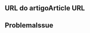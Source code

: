 <!---
Welcome to the Office Add-ins documentation repository.

To report an issue with the Office-Add-ins documentation, please provide the article URL and describe the issue below. Alternatively, if you want to submit a pull request with your recommended documentation changes, we will review your contributions and update our documentation accordingly.

If your issue is not related to the Office Add-ins documentation, please post it to one of the following channels instead:

- To ask a question about using the Office.js API, post your question to Stack Overflow and tag it with the "office-js" tag (http://stackoverflow.com/questions/tagged/office-js).

- To report an issue with the Office.js API or platform, create the issue in the OfficeDev/office-js repository (https://github.com/OfficeDev/office-js), which members of the product team monitor for customer-reported issues.

- To submit a feature request for the Office.js API or platform, post your idea to our User Voice page (https://officespdev.uservoice.com/), or if the feature request already exists there, add your vote for it.
-->

<!--- Provide a general summary of the documentation issue in the Title above -->

## <a name="article-url"></a><span data-ttu-id="322cb-101">URL do artigo</span><span class="sxs-lookup"><span data-stu-id="322cb-101">Article URL</span></span>
<!-- Provide the URL of the article that this documentation issue relates to -->

## <a name="issue"></a><span data-ttu-id="322cb-102">Problema</span><span class="sxs-lookup"><span data-stu-id="322cb-102">Issue</span></span>
<!-- Provide a thorough description of the documentation issue -->
